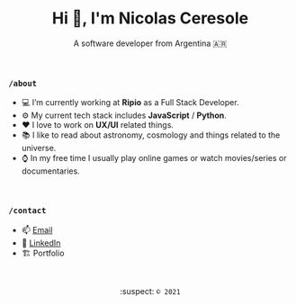 <h1 align="center">Hi 👋, I'm Nicolas Ceresole</h1>
<p align="center">A software developer from Argentina 🇦🇷</p>

&nbsp;

### `/about`

- :computer: I’m currently working at **Ripio** as a Full Stack Developer.
- :gear: My current tech stack includes **JavaScript** / **Python**.
- :heart: I love to work on **UX/UI** related things.
- :books: I like to read about astronomy, cosmology and things related to the universe.
- :watch: In my free time I usually play online games or watch movies/series or documentaries.

&nbsp;

### `/contact`

- :mailbox: [Email](mailto:nceresole.dev@gmail.com)
- :necktie: [LinkedIn](https://www.linkedin.com/in/nceresole/)
- :building_construction: Portfolio

&nbsp;

<p align="center">:suspect: <code>© 2021</code></p>
